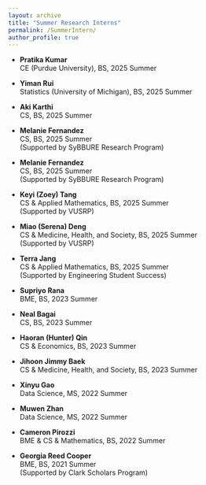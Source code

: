 ```yaml
---
layout: archive
title: "Summer Research Interns"
permalink: /SummerIntern/
author_profile: true
---
```

- **Pratika Kumar**  
  CE (Purdue University), BS, 2025 Summer

- **Yiman Rui**  
  Statistics (University of Michigan), BS, 2025 Summer
  
- **Aki Karthi**  
  CS, BS, 2025 Summer
  
- **Melanie Fernandez**  
  CS, BS, 2025 Summer   
  (Supported by SyBBURE Research Program)
  
- **Melanie Fernandez**  
  CS, BS, 2025 Summer   
  (Supported by SyBBURE Research Program)
  
- **Keyi (Zoey) Tang**  
  CS & Applied Mathematics, BS, 2025 Summer  
  (Supported by VUSRP)

- **Miao (Serena) Deng**  
  CS & Medicine, Health, and Society, BS, 2025 Summer    
  (Supported by VUSRP)

- **Terra Jang**  
  CS & Applied Mathematics, BS, 2025 Summer    
  (Supported by Engineering Student Success)
  
- **Supriyo Rana**  
  BME, BS, 2023 Summer

- **Neal Bagai**  
  CS, BS, 2023 Summer

- **Haoran (Hunter) Qin**  
  CS & Economics, BS, 2023 Summer

- **Jihoon Jimmy Baek**  
  CS & Medicine, Health, and Society, BS, 2023 Summer

- **Xinyu Gao**  
  Data Science, MS, 2022 Summer

- **Muwen Zhan**  
  Data Science, MS, 2022 Summer

- **Cameron Pirozzi**  
  BME & CS & Mathematics, BS, 2022 Summer

- **Georgia Reed Cooper**  
  BME, BS, 2021 Summer   
  (Supported by Clark Scholars Program)

